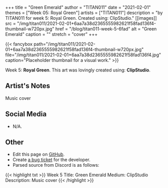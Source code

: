 +++
title =       "Green Emerald"
author =      "TITAN011"
date =        "2021-02-01"
themes =      ["Week 05: Royal Green"]
artists =     ["TITAN011"]
description = "by TITAN011 for week 5: Royal Green. Created using: ClipStudio."
[[images]]
      src = "/img/titan011/2021-02-01+6aa7a38d2365555982621f58fad136f4-thumbnail-w720px.jpg"
      href = "/blog/titan011-week-5-6fad"
      alt = "Green Emerald"
      caption = ""
      stretch = "cover"
+++


{{< fancybox path="/img/titan011/2021-02-01+6aa7a38d2365555982621f58fad136f4-thumbnail-w720px.jpg" file="/img/titan011/2021-02-01+6aa7a38d2365555982621f58fad136f4.jpg" caption="Placeholder thumbnail for a visual work." >}}


Week 5: **Royal Green**. This art was lovingly created using: **ClipStudio**.

## Artist's Notes

Music cover

## Social Media

- N/A.

## Other

- Edit this page on [GitHub](https://github.com/teaminkling/web-refresh/edit/main/content/blog/titan011-week-5-6fad.md).
- Create [a bug ticket](https://github.com/teaminkling/web-refresh/issues/new?assignees=&labels=bug&template=problem-report.md&title=) for the developer.
- Parsed source from Discord is as follows:

{{< highlight txt >}}
Week 5
Title: Green Emerald 
Medium: ClipStudio
Description: Music cover
{{< /highlight >}}